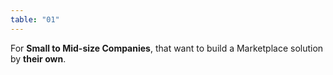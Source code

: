 ```yaml
---
table: "01"
---
```

For <b>Small to Mid-size Companies</b>, that want to build a Marketplace solution by <b>their own</b>. 
